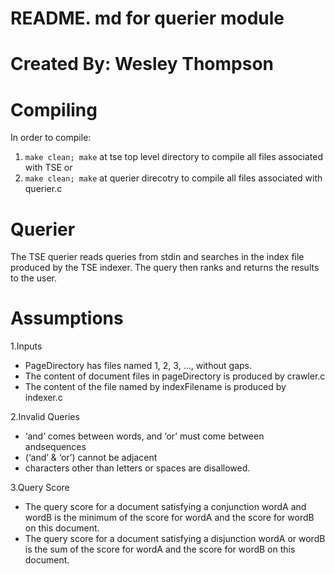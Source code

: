# README. md for querier module
# Created By: Wesley Thompson
# Compiling 
In order to compile:
1. `make clean; make` at tse top level directory to compile all files associated with TSE or
2. `make clean; make` at querier direcotry to compile all files associated with querier.c

# Querier

The TSE querier reads queries from stdin and searches in the index file produced by the TSE indexer. 
The query then ranks and returns the results to the user. 


# Assumptions 

1.Inputs
* PageDirectory has files named 1, 2, 3, …, without gaps.
* The content of document files in pageDirectory is produced by crawler.c 
* The content of the file named by indexFilename is produced by indexer.c

2.Invalid Queries 
* ‘and’ comes between words, and ‘or’ must come between andsequences
* (‘and’ & ‘or’) cannot be adjacent
* characters other than letters or spaces are disallowed.

3.Query Score
* The query score for a document satisfying a conjunction wordA and wordB is 
 the minimum of the score for wordA and the score for wordB on this document.
* The query score for a document satisfying a disjunction wordA or wordB is the sum of the score for wordA and 
 the score for wordB on this document. 
